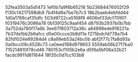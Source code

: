 52fea3503a5d1473
1ef0b7a9f6b65216
5b23684476002f29
f130c14217598db9
7b4f4d9a7be7b7c3
18b2baeb4ebfdd4d
1d0a1768caf35dfc
503d9722ca5168f8
4606ef33dcf70901
f0319476c3086a78
0b139125c9aaf454
d8793b2937b0b7bb
3a752da780f17a6b
3ee67f803712a38c
a84898ede918221a
7b37de1bb2b6afcc
d5e00ccce2b8d11e
f275bdcfd778a7b4
82fd1024e69284d4
c8a99eb53a24bc0b
abf2f77c7fa8d93a
0a0bcc09c4528c73
ca0eed188d979603
5559ab56b27f7ba0
715214810f78cd46
780153cf105b2e6a
d5f6a5bf06a32b21
facdc9911d811644
18f35c0d7cc103b8
